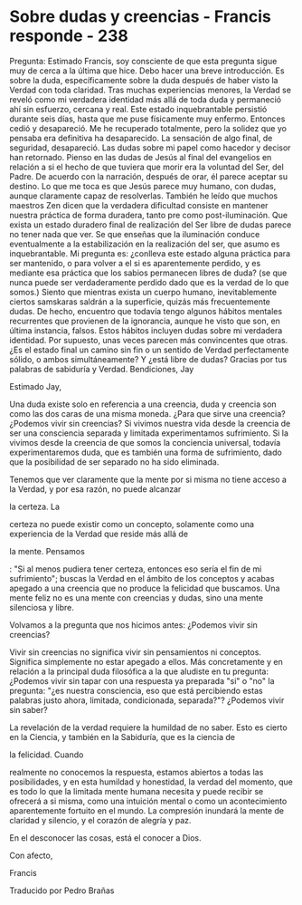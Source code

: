 # Sobre dudas y creencias - Francis responde - 238

Pregunta: Estimado Francis, soy consciente de que esta pregunta sigue muy de cerca a la última que hice. Debo hacer una breve introducción. Es sobre la duda, específicamente sobre la duda después de haber visto la Verdad con toda claridad. Tras muchas experiencias menores, la Verdad se reveló como mi verdadera identidad más allá de toda duda y permaneció ahí sin esfuerzo, cercana y real. Este estado inquebrantable persistió durante seis días, hasta que me puse físicamente muy enfermo. Entonces cedió y desapareció. Me he recuperado totalmente, pero la solidez que yo pensaba era definitiva ha desaparecido. La sensación de algo final, de seguridad, desapareció. Las dudas sobre mi papel como hacedor y decisor han retornado. Pienso en las dudas de Jesús al final del evangelios en relación a si el hecho de que tuviera que morir era la voluntad del Ser, del Padre. De acuerdo con la narración, después de orar, él parece aceptar su destino. Lo que me toca es que Jesús parece muy humano, con dudas, aunque claramente capaz de resolverlas. También he leído que muchos maestros Zen dicen que la verdadera dificultad consiste en mantener nuestra práctica de forma duradera, tanto pre como post-iluminación. Que exista un estado duradero final de realización del Ser libre de dudas parece no tener nada que ver. Se que enseñas que la iluminación conduce eventualmente a la estabilización en la realización del ser, que asumo es inquebrantable. Mi pregunta es: ¿conlleva este estado alguna práctica para ser mantenido, o para volver a el si es aparentemente perdido, y es mediante esa práctica que los sabios permanecen libres de duda? (se que nunca puede ser verdaderamente perdido dado que es la verdad de lo que somos.) Siento que mientras exista un cuerpo humano, inevitablemente ciertos samskaras saldrán a la superficie, quizás más frecuentemente dudas. De hecho, encuentro que todavía tengo algunos hábitos mentales recurrentes que provienen de la ignorancia, aunque he visto que son, en última instancia, falsos. Estos hábitos incluyen dudas sobre mi verdadera identidad. Por supuesto, unas veces parecen más convincentes que otras. ¿Es el estado final un camino sin fin o un sentido de Verdad perfectamente sólido, o ambos simultáneamente? Y ¿está libre de dudas? Gracias por tus palabras de sabiduría y Verdad. Bendiciones, Jay

Estimado Jay,

Una duda existe solo en referencia a una creencia, duda y creencia son como las dos caras de una misma moneda. ¿Para que sirve una creencia? ¿Podemos vivir sin creencias? Si vivimos nuestra vida desde la creencia de ser una consciencia separada y limitada experimentamos sufrimiento. Si la vivimos desde la creencia de que somos la conciencia universal, todavía experimentaremos duda, que es también una forma de sufrimiento, dado que la posibilidad de ser separado no ha sido eliminada.

Tenemos que ver claramente que la mente por si misma no tiene acceso a la Verdad, y por esa razón, no puede alcanzar

la certeza. La

certeza no puede existir como un concepto, solamente como una experiencia de la Verdad que reside más allá de

la mente. Pensamos

: "Si al menos pudiera tener certeza, entonces eso sería el fin de mi sufrimiento"; buscas la Verdad en el ámbito de los conceptos y acabas apegado a una creencia que no produce la felicidad que buscamos. Una mente feliz no es una mente con creencias y dudas, sino una mente silenciosa y libre.

Volvamos a la pregunta que nos hicimos antes: ¿Podemos vivir sin creencias?

Vivir sin creencias no significa vivir sin pensamientos ni conceptos. Significa simplemente no estar apegado a ellos. Más concretamente y en relación a la principal duda filosófica a la que aludiste en tu pregunta: ¿Podemos vivir sin tapar con una respuesta ya preparada "si" o "no" la pregunta: "¿es nuestra consciencia, eso que está percibiendo estas palabras justo ahora, limitada, condicionada, separada?"? ¿Podemos vivir sin saber?

La revelación de la verdad requiere la humildad de no saber. Esto es cierto en la Ciencia, y también en la Sabiduría, que es la ciencia de

la felicidad. Cuando

realmente no conocemos la respuesta, estamos abiertos a todas las posibilidades, y en esta humildad y honestidad, la verdad del momento, que es todo lo que la limitada mente humana necesita y puede recibir se ofrecerá a si misma, como una intuición mental o como un acontecimiento aparentemente fortuito en el mundo. La compresión inundará la mente de claridad y silencio, y el corazón de alegría y paz.

En el desconocer las cosas, está el conocer a Dios.

Con afecto,

Francis

Traducido por Pedro Brañas

